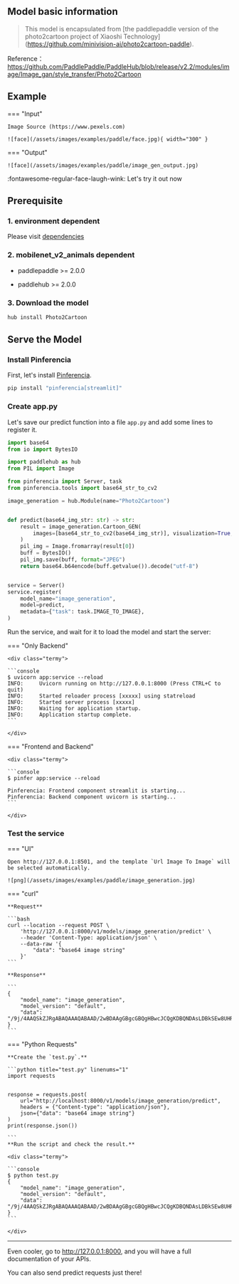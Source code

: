 
## Model basic information

> This model is encapsulated from [the paddlepaddle version of the photo2cartoon project of Xiaoshi Technology] (https://github.com/minivision-ai/photo2cartoon-paddle).

Reference：https://github.com/PaddlePaddle/PaddleHub/blob/release/v2.2/modules/image/Image_gan/style_transfer/Photo2Cartoon


## Example

=== "Input"

    Image Source (https://www.pexels.com)

    ![face](/assets/images/examples/paddle/face.jpg){ width="300" }

=== "Output"

    ![face](/assets/images/examples/paddle/image_gen_output.jpg)

:fontawesome-regular-face-laugh-wink: Let's try it out now


## Prerequisite

### 1. environment dependent

Please visit [dependencies](../../../dependencies/)

### 2. mobilenet_v2_animals dependent

  - paddlepaddle >= 2.0.0

  - paddlehub >= 2.0.0


### 3. Download the model

```bash
hub install Photo2Cartoon
```


## Serve the Model

### Install Pinferencia

First, let's install [Pinferencia](https://github.com/underneathall/pinferencia).

```bash
pip install "pinferencia[streamlit]"
```

### Create app.py

Let's save our predict function into a file `app.py` and add some lines to register it.

```python title="app.py" linenums="1"
import base64
from io import BytesIO

import paddlehub as hub
from PIL import Image

from pinferencia import Server, task
from pinferencia.tools import base64_str_to_cv2

image_generation = hub.Module(name="Photo2Cartoon")


def predict(base64_img_str: str) -> str:
    result = image_generation.Cartoon_GEN(
        images=[base64_str_to_cv2(base64_img_str)], visualization=True, output_dir="./"
    )
    pil_img = Image.fromarray(result[0])
    buff = BytesIO()
    pil_img.save(buff, format="JPEG")
    return base64.b64encode(buff.getvalue()).decode("utf-8")


service = Server()
service.register(
    model_name="image_generation",
    model=predict,
    metadata={"task": task.IMAGE_TO_IMAGE},
)


```

Run the service, and wait for it to load the model and start the server:

=== "Only Backend"

    <div class="termy">

    ```console
    $ uvicorn app:service --reload
    INFO:     Uvicorn running on http://127.0.0.1:8000 (Press CTRL+C to quit)
    INFO:     Started reloader process [xxxxx] using statreload
    INFO:     Started server process [xxxxx]
    INFO:     Waiting for application startup.
    INFO:     Application startup complete.
    ```

    </div>

=== "Frontend and Backend"

    <div class="termy">

    ```console
    $ pinfer app:service --reload

    Pinferencia: Frontend component streamlit is starting...
    Pinferencia: Backend component uvicorn is starting...
    ```

    </div>
### Test the service

=== "UI"

    Open http://127.0.0.1:8501, and the template `Url Image To Image` will be selected automatically.

    ![png](/assets/images/examples/paddle/image_generation.jpg)

=== "curl"

    **Request**

    ```bash
    curl --location --request POST \
        'http://127.0.0.1:8000/v1/models/image_generation/predict' \
        --header 'Content-Type: application/json' \
        --data-raw '{
            "data": "base64 image string"
        }'
    ```

    **Response**

    ```
    {
        "model_name": "image_generation",
        "model_version": "default",
        "data": "/9j/4AAQSkZJRgABAQAAAQABAAD/2wBDAAgGBgcGBQgHBwcJCQgKDBQNDAsLDBkSEw8UHRofHh0a..."
    }
    ```

=== "Python Requests"

    **Create the `test.py`.**

    ```python title="test.py" linenums="1"
    import requests


    response = requests.post(
        url="http://localhost:8000/v1/models/image_generation/predict",
        headers = {"Content-type": "application/json"},
        json={"data": "base64 image string"}
    )
    print(response.json())

    ```
    **Run the script and check the result.**

    <div class="termy">

    ```console
    $ python test.py
    {
        "model_name": "image_generation",
        "model_version": "default",
        "data": "/9j/4AAQSkZJRgABAQAAAQABAAD/2wBDAAgGBgcGBQgHBwcJCQgKDBQNDAsLDBkSEw8UHRofHh0a..."
    }
    ```

    </div>

---

Even cooler, go to http://127.0.0.1:8000, and you will have a full documentation of your APIs.

You can also send predict requests just there!
